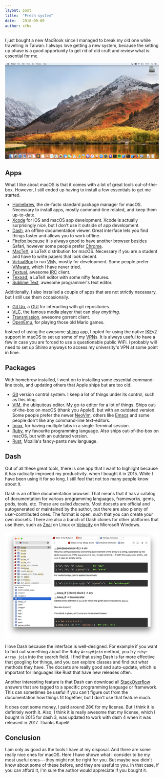 ```yaml
---
layout: post
title:  "Fresh system"
date:   2018-09-09
author: xfbs
---
```


I just bought a new MacBook since I managed to break my old one while travelling in Taiwan. I always love getting a new system, because the setting up phase is a good opportunity to get rid of old cruft and review what is essential for me.

![Clean and fresh macOS desktop](/assets/images/macos-fresh-screenshot.png)

## Apps

What I like about macOS is that it comes with a lot of great tools out-of-the-box. However, I still ended up having to install a few essentials to get me started.

- [Homebrew][], the de-facto standard package manager for macOS. Necessary to install apps, mostly command-line related, and keep them up-to-date.
- [Xcode][] for iOS and macOS app development. Xcode is actually surprisingly nice, but I don't use it outside of app development.
- [Dash][], an offline documentation viewer. Great interface lets you find things faster and allows you to work offline.
- [Firefox][] because it is always good to have another browser besides Safari, however some people prefer [Chrome][].
- [MacTeX][], a LaTeX distribution for macOS. Necessary if you are a student and have to write papers that look decent.
- [VirtualBox][] to run <abbr title="Virtual Machine">VM</abbr>s, mostly for development. Some people prefer [VMware][], which I have never tried.
- [Textual][], awesome <abbr title="Internet Relay Chat">IRC</abbr> client.
- [Texpad][], a LaTeX editor with some nifty features.
- [Sublime Text][], awesome programmer's text editor. 

Additionally, I also installed a couple of apps that are not strictly necessary, but I still use them occasionally.

- [Git Up][], a <abbr title="Guided User Interface">GUI</abbr> for interacting with git repositories.
- [<abbr title="VideoLAN Client">VLC</abbr>][VLC], the famous media player that can play *anything*.
- [Transmission][], awesome gorrent client.
- [OpenEmu][], for playing those old Mario games.

Instead of using the awesome [shimo][] app, I opted for using the native <abbr title="Internet Key Exchange">IKE</abbr>v2 support in macOS to set up some of my <abbr title="Virtual Private Network">VPN</abbr>s. It is always useful to have a few in case you are forced to use a questionable public WiFi. I probably will need to set up Shimo anyways to access my university's <abbr>VPN</abbr> at some point in time.

## Packages

With homebrew installed, I went on to installing some essential command-line tools, and updating others that Apple ships but are too old.

- [Git][] version control system. I keep a lot of things under its control, such as this blog.
- [<abbr title="VI Improved">VIM</abbr>][VIM], the ubiquitous editor. My go-to editor for a lot of things. Ships out-of-the-box on macOS (thank you Apple!), but with an outdated version. Some people prefer the newer [NeoVim][], others like [Emacs][] and some people don't like any command-line text-editors.
- [tmux][], for having multiple tabs in a single Terminal session.
- [Ruby][], my favourite programming language. Also ships out-of-the-box on macOS, but with an outdated version.
- [Rust][], Mozilla's fancy-pants new language. 

## Dash

Out of all these great tools, there is one app that I want to highlight because it has radically improved my productivity.
 when I bought it in 2015. While I have been using it for so long, I still feel that not too many people know about it. 

Dash is an offline documentation browser. That means that it has a catalog of documentation for various programming languages, frameworks, gems, pods, tools, etc. These are called *docsets*. Most docsets are official and autogenerated or maintained by the author, but there are also plenty of user-contributed ones. The format is open, such that you can create your own docsets. There are also a bunch of Dash clones for other platforms that use them, such as [Zeal][] on Linux or [Velocity][] on Microsoft Windows. 

![Dash](/assets/images/dash-app-screenshot.png)

I love Dash because the interface is well-designed. For example if you want to find out something about the Ruby `Array#join` method, you try `ruby: Array join` into the search field. I find that using Dash is far more effective that googling for things, and you can explore classes and find out what methods they have. The docsets are really good and auto-update, which is important for languages like Rust that have new releases often.

Another interesting feature is that Dash can download all [StackOverflow][] answers that are tagged to a specific programming language or framework. This can sometimes be useful if you can't figure out from the documentation how things fit together, but I don't use that feature much.

It does cost some money, I paid around <span title="about $33" class="underlined">28€</span> for my license. But I think it is definitely worth it. Also, I think it is really awesome that my license, which I bought in 2015 for dash 3, was updated to work with dash 4 when it was released in 2017. Thanks Kapeli!

## Conclusion

I am only as good as the tools I have at my disposal. And there are some really nice ones for macOS. Here I have shown what I consider to be my most useful ones---they might not be right for you. But maybe you didn't know about some of these before, and they are useful to you. In that case, if you can afford it, I'm sure the author would appreciate if you bought it.

[Emacs]: https://www.gnu.org/software/emacs/
[tmux]: https://github.com/tmux/tmux/wiki
[Shimo]: https://www.shimovpn.com/
[Chrome]: https://www.google.com/chrome/
[VMware]: https://www.vmware.com
[Git]: https://git-scm.com
[VIM]: https://www.vim.org
[NeoVim]: https://neovim.io
[Ruby]: https://www.ruby-lang.org
[Rust]: https://www.rust-lang.org/
[Homebrew]: https://brew.sh/
[Dash]: https://kapeli.com/dash
[Firefox]: https://mozilla.org/firefox
[MacTeX]: https://tug.org/mactex/
[VirtualBox]: https://virtualbox.org/
[Xcode]: https://developer.apple.com/xcode/
[Git Up]: https://gitup.co/
[VLC]: http://www.videolan.org/
[Texpad]: https://www.texpad.com
[Textual]: https://www.codeux.com/textual/
[Sublime Text]: https://www.sublimetext.com/
[Transmission]: https://transmissionbt.com
[OpenEmu]: https://openemu.org
[Zeal]: https://zealdocs.org
[Velocity]: https://velocity.silverlakesoftware.com
[StackOverflow]: https://stackoverflow.com

